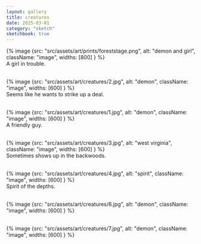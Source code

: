 ```yaml
---
layout: gallery
title: creatures
date: 2025-03-01
category: "sketch"
sketchbook: true
---
```



{% image {src: "src/assets/art/prints/foreststage.png", alt: "demon and girl", className: "image", widths: [800] } %}
<br>
A girl in trouble.
<br>
<br>

{% image {src: "src/assets/art/creatures/2.jpg", alt: "demon", className: "image", widths: [600] } %}
<br>
Seems like he wants to strike up a deal.
<br>
<br>

{% image {src: "src/assets/art/creatures/1.jpg", alt: "demon", className: "image", widths: [600] } %}
<br>
A friendly guy.
<br>
<br>

{% image {src: "src/assets/art/creatures/3.jpg", alt: "west virginia", className: "image", widths: [600] } %}
<br>
Sometimes shows up in the backwoods.
<br>
<br>

{% image {src: "src/assets/art/creatures/4.jpg", alt: "spirit", className: "image", widths: [600] } %}
<br>
Spirit of the depths.
<br>
<br>

{% image {src: "src/assets/art/creatures/6.jpg", alt: "demon", className: "image", widths: [600] } %}
<br>
<br>

{% image {src: "src/assets/art/creatures/7.jpg", alt: "demon", className: "image", widths: [600] } %}
<br>
<br>
